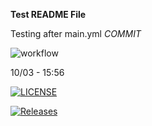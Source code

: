 **Test README File**

Testing after main.yml *COMMIT*

![workflow](https://github.com/usmaan786/sem/actions/workflows/main.yml/badge.svg)

10/03 - 15:56

[![LICENSE](https://img.shields.io/github/license/usmaan786/sem.svg?style=flat-square)](https://github.com/<github-username>/sem/blob/master/LICENSE)

[![Releases](https://img.shields.io/github/release/usmaan786/sem/all.svg?style=flat-square)](https://github.com/<github-username>/sem/releases)